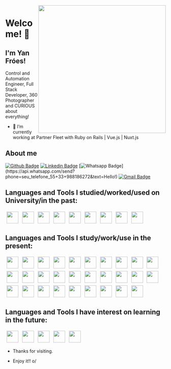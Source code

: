 <!--
**yanfroes/yanfroes** is a ✨ _special_ ✨ repository because its `README.md` (this file) appears on your GitHub profile.

- 🔭 I’m currently working on ...
- 🌱 I’m currently learning ...
- 👯 I’m looking to collaborate on ...
- 🤔 I’m looking for help with ...
- 💬 Ask me about ...
- 📫 How to reach me: ...
- 😄 Pronouns: ...
- ⚡ Fun fact: ...
-->

	
<img align="right" width="400" height="400" src="https://yanfroes.com/images/IMG_20181225_223522_828.jpg">
 
# Welcome! 👋
 
## I'm Yan Fróes!
 
Control and Automation Engineer, Full Stack Developer, 360 Photographer and CURIOUS about everything!
 
- 🔭 I’m currently working at Partner Fleet with Ruby on Rails | Vue.js | Nuxt.js
 
## About me 
[![Github Badge](https://img.shields.io/badge/-Github-000?style=flat-square&logo=Github&logoColor=white&link=https://github.com/yanfroes)](https://github.com/yanfroes)
[![Linkedin Badge](https://img.shields.io/badge/-LinkedIn-blue?style=flat-square&logo=Linkedin&logoColor=white&link=https://www.linkedin.com/in/yanfroes/)](https://www.linkedin.com/in/yanfroes/)
[![Whatsapp Badge](https://img.shields.io/badge/-Whatsapp-4CA143?style=flat-square&labelColor=4CA143&logo=whatsapp&logoColor=white&link=https://api.whatsapp.com/send?phone=seu_telefone_55+33+988186272&text=Hello!)](https://api.whatsapp.com/send?phone=seu_telefone_55+33+988186272&text=Hello!)
[![Gmail Badge](https://img.shields.io/badge/-Gmail-c14438?style=flat-square&logo=Gmail&logoColor=white&link=mailto:yanfroesdev@gmail.com)](mailto:yanfroesdev@gmail.com)
 
 
## Languages and Tools I studied/worked/used on University/in the past:
<p align="left">
<img src="https://yanfroes.github.io/siteyanfroes/icons/c.svg" height="37" style="vertical-align:top; margin:4px">
<img src="https://yanfroes.github.io/siteyanfroes/icons/cplusplus.svg" height="37" style="vertical-align:top; margin:4px">
<img src="https://yanfroes.github.io/siteyanfroes/icons/csharp.svg" height="37" style="vertical-align:top; margin:4px">
<img src="https://yanfroes.github.io/siteyanfroes/icons/arduino.svg" height="37" style="vertical-align:top; margin:4px">
<img src="https://yanfroes.github.io/siteyanfroes/icons/matlab.svg" height="37" style="vertical-align:top; margin:4px">
<img src="https://yanfroes.github.io/siteyanfroes/icons/python.svg" height="37" style="vertical-align:top; margin:4px">
<img src="https://yanfroes.github.io/siteyanfroes/icons/visualstudio.svg" height="37" style="vertical-align:top; margin:4px">
<img src="https://yanfroes.github.io/siteyanfroes/icons/wordpress.svg" height="37" style="vertical-align:top; margin:4px">
<img src="https://yanfroes.github.io/siteyanfroes/icons/mysql.svg" height="37" style="vertical-align:top; margin:4px">
</p>
	
## Languages and Tools I study/work/use in the present:
<p align="left">
<img src="https://yanfroes.github.io/siteyanfroes/icons/photoshop.svg" height="37" style="vertical-align:top; margin:4px">
<img src="https://yanfroes.github.io/siteyanfroes/icons/illustrator.svg" height="37" style="vertical-align:top; margin:4px">
<img src="https://yanfroes.github.io/siteyanfroes/icons/canva.svg" height="37" style="vertical-align:top; margin:4px">
<img src="https://yanfroes.github.io/siteyanfroes/icons/premierepro.svg" height="37" style="vertical-align:top; margin:4px">
<img src="https://yanfroes.github.io/siteyanfroes/icons/aftereffects.svg" height="37" style="vertical-align:top; margin:4px">
<img src="https://yanfroes.github.io/siteyanfroes/icons/3dvista.png" height="37" style="vertical-align:top; margin:4px">
<img src="https://yanfroes.github.io/siteyanfroes/icons/linux.svg" height="37" style="vertical-align:top; margin:4px">
<img src="https://yanfroes.github.io/siteyanfroes/icons/ubuntu.svg" height="37" style="vertical-align:top; margin:4px">
<img src="https://yanfroes.github.io/siteyanfroes/icons/chrome.svg" height="37" style="vertical-align:top; margin:4px">
<img src="https://yanfroes.github.io/siteyanfroes/icons/firefox.svg" height="37" style="vertical-align:top; margin:4px">
<img src="https://yanfroes.github.io/siteyanfroes/icons/vscode.svg" height="37" style="vertical-align:top; margin:4px">
<img src="https://yanfroes.github.io/siteyanfroes/icons/git.svg" height="37" style="vertical-align:top; margin:4px">
<img src="https://yanfroes.github.io/siteyanfroes/icons/github.svg" height="37" style="vertical-align:top; margin:4px">
<img src="https://yanfroes.github.io/siteyanfroes/icons/gitkraken.png" height="37" style="vertical-align:top; margin:4px">
<img src="https://yanfroes.github.io/siteyanfroes/icons/vscode.svg" height="37" style="vertical-align:top; margin:4px">
<img src="https://yanfroes.github.io/siteyanfroes/icons/html5.svg" height="37" style="vertical-align:top; margin:4px">
<img src="https://yanfroes.github.io/siteyanfroes/icons/css3.svg" height="37" style="vertical-align:top; margin:4px">
<img src="https://yanfroes.github.io/siteyanfroes/icons/sass.svg" height="37" style="vertical-align:top; margin:4px">
<img src="https://yanfroes.github.io/siteyanfroes/icons/bootstrap.svg" height="37" style="vertical-align:top; margin:4px">
<img src="https://yanfroes.github.io/siteyanfroes/icons/bulma.svg" height="37" style="vertical-align:top; margin:4px">
<img src="https://yanfroes.github.io/siteyanfroes/icons/javascript.svg" height="37" style="vertical-align:top; margin:4px">
<img src="https://yanfroes.github.io/siteyanfroes/icons/vuejs.svg" height="37" style="vertical-align:top; margin:4px">
<img src="https://yanfroes.github.io/siteyanfroes/icons/nuxtjs.svg" height="37" style="vertical-align:top; margin:4px">
<img src="https://yanfroes.github.io/siteyanfroes/icons/ruby.svg" height="37" style="vertical-align:top; margin:4px">
<img src="https://yanfroes.github.io/siteyanfroes/icons/rails.svg" height="37" style="vertical-align:top; margin:4px">
<img src="https://yanfroes.github.io/siteyanfroes/icons/docker.svg" height="37" style="vertical-align:top; margin:4px">
<img src="https://yanfroes.github.io/siteyanfroes/icons/heroku.svg" height="37" style="vertical-align:top; margin:4px">
<img src="https://yanfroes.github.io/siteyanfroes/icons/digitalocean.svg" height="37" style="vertical-align:top; margin:4px">
<img src="https://yanfroes.github.io/siteyanfroes/icons/amazonwebservices.svg" height="37" style="vertical-align:top; margin:4px">
</p>

## Languages and Tools I have interest on learning in the future:
<p align="left">
<img src="https://yanfroes.github.io/siteyanfroes/icons/unity.svg" height="37" style="vertical-align:top; margin:4px">
<img src="https://yanfroes.github.io/siteyanfroes/icons/flutter.svg" height="37" style="vertical-align:top; margin:4px">
<img src="https://yanfroes.github.io/siteyanfroes/icons/threejs.svg" height="37" style="vertical-align:top; margin:4px">
<img src="https://yanfroes.github.io/siteyanfroes/icons/graphql.svg" height="37" style="vertical-align:top; margin:4px">
<img src="https://yanfroes.github.io/siteyanfroes/icons/kubernetes.svg" height="37" style="vertical-align:top; margin:4px">
</p>

- Thanks for visiting. 
 
- Enjoy it!! o/
